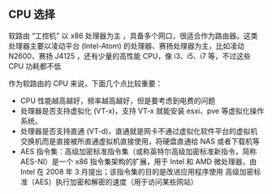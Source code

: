 ## CPU 选择

软路由 “工控机” 以 x86 处理器为主 ，具备多个网口，很适合作为路由器。这类处理器主要以凌动平台 (Intel-Atom) 的处理器、赛扬处理器为主，比如凌动 N2600、赛扬 J4125 ，还有少量的高性能 CPU，像 i3、i5、i7 等，不过这些 CPU 功耗都不低

作为软路由的 CPU 来说，下面几个点比较重要：

- CPU 性能越高越好，频率越高越好，但是要考虑到电费的问题
- 处理器是否支持虚拟化 (VT-x)，支持 VT-x 就能安装 esxi、pve 等虚拟化操作系统。
- 处理器是否支持直通 (VT-d)，直通就是网卡不通过虚拟化软件平台的虚拟机交换机而是直接被所直通虚拟机直接使用，将硬盘直通给 NAS 或者下载机等
- AES 指令集：高级加密标准指令集（或称英特尔高级加密标准新指令，简称 AES-NI）是一个 x86 指令集架构的扩展，用于 Intel 和 AMD 微处理器，由 Intel 在 2008 年 3 月提出；该指令集的目的是改进应用程序使用 高级加密标准（AES）执行加密和解密的速度（用于访问某些网站）

